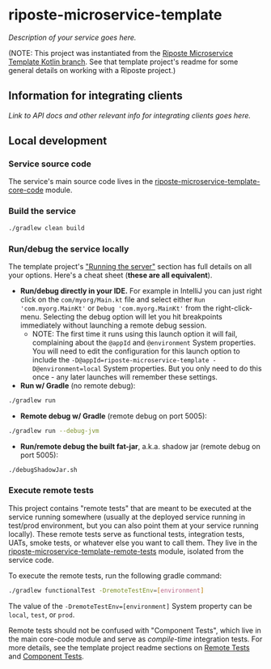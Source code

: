 # riposte-microservice-template

_Description of your service goes here._

(NOTE: This project was instantiated from the 
[Riposte Microservice Template Kotlin branch](https://github.com/Nike-Inc/riposte%2Dmicroservice%2Dtemplate/tree/projecttemplate/kotlin).
See that template project's readme for some general details on working with a Riposte project.) 

## Information for integrating clients

_Link to API docs and other relevant info for integrating clients goes here._

## Local development

### Service source code

The service's main source code lives in the [riposte-microservice-template-core-code](riposte-microservice-template-core-code)
module.

### Build the service

```bash
./gradlew clean build
``` 

### Run/debug the service locally

The template project's 
["Running the server"](https://github.com/Nike-Inc/riposte%2Dmicroservice%2Dtemplate/tree/projecttemplate/kotlin#running_the_server)
section has full details on all your options. Here's a cheat sheet (**these are all equivalent**).

* **Run/debug directly in your IDE.** For example in IntelliJ you can just right click on the `com/myorg/Main.kt` file and 
select either `Run 'com.myorg.MainKt'` or `Debug 'com.myorg.MainKt'` from the right-click-menu. Selecting the debug option will 
let you hit breakpoints immediately without launching a remote debug session.
    + NOTE: The first time it runs using this launch option it will fail, complaining about the `@appId` and 
    `@environment` System properties. You will need to edit the configuration for this launch option to include the 
    `-D@appId=riposte-microservice-template -D@environment=local` System properties. But you only need to do this 
    once - any later launches will remember these settings.
* **Run w/ Gradle** (no remote debug):

```bash
./gradlew run
```

* **Remote debug w/ Gradle** (remote debug on port 5005):

```bash
./gradlew run --debug-jvm
```

* **Run/remote debug the built fat-jar**, a.k.a. shadow jar (remote debug on port 5005):

```bash
./debugShadowJar.sh
``` 

### Execute remote tests

This project contains "remote tests" that are meant to be executed at the service running somewhere (usually at the
deployed service running in test/prod environment, but you can also point them at your service running locally). These 
remote tests serve as functional tests, integration tests, UATs, smoke tests, or whatever else you want to call them. 
They live in the [riposte-microservice-template-remote-tests](riposte-microservice-template-remote-tests) module,
isolated from the service code.

To execute the remote tests, run the following gradle command: 

```bash
./gradlew functionalTest -DremoteTestEnv=[environment]
```

The value of the `-DremoteTestEnv=[environment]` System property can be `local`, `test`, or `prod`.

Remote tests should not be confused with "Component Tests", which live in the main core-code module and serve as
_compile-time_ integration tests. For more details, see the template project readme sections on 
[Remote Tests](https://github.com/Nike-Inc/riposte%2Dmicroservice%2Dtemplate/tree/projecttemplate/kotlin#remote_tests) and 
[Component Tests](https://github.com/Nike-Inc/riposte%2Dmicroservice%2Dtemplate/tree/projecttemplate/kotlin#component_tests). 
